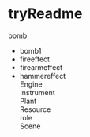 # tryReadme
bomb  
 - bomb1
 - fireeffect  
 - firearmeffect  
 - hammereffect    
Engine  
Instrument  
Plant  
Resource  
role  
Scene  

